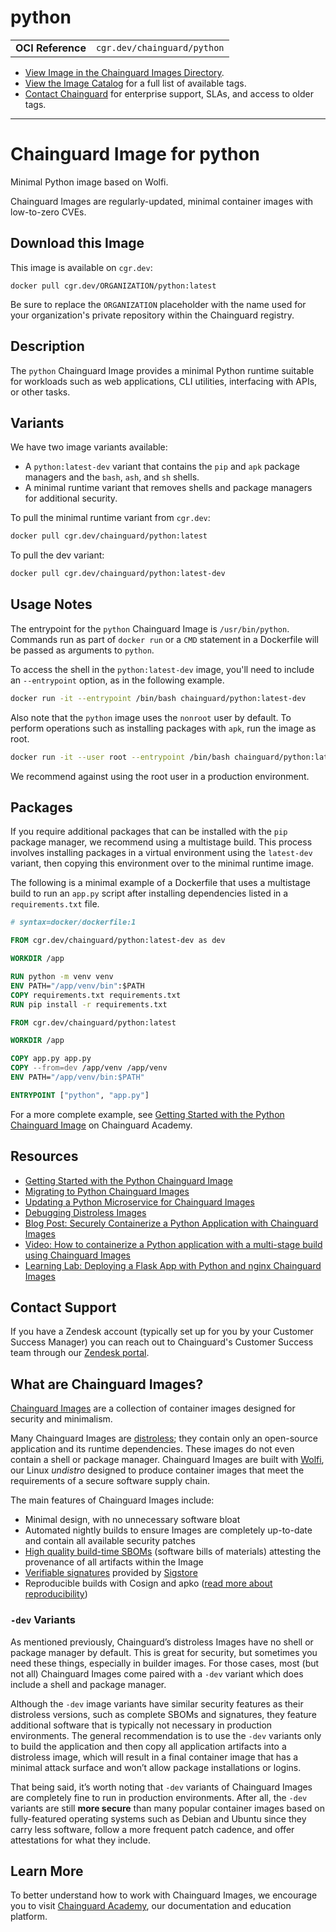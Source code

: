 <!--monopod:start-->
# python
| | |
| - | - |
| **OCI Reference** | `cgr.dev/chainguard/python` |


* [View Image in the Chainguard Images Directory](https://images.chainguard.dev/directory/image/python/overview).
* [View the Image Catalog](https://console.chainguard.dev/images/catalog) for a full list of available tags.
* [Contact Chainguard](https://www.chainguard.dev/chainguard-images) for enterprise support, SLAs, and access to older tags.

---
<!--monopod:end-->

<!--overview:start-->
# Chainguard Image for python

Minimal Python image based on Wolfi.

Chainguard Images are regularly-updated, minimal container images with low-to-zero CVEs.
<!--overview:end-->

<!--getting:start-->
## Download this Image
This image is available on `cgr.dev`:

```
docker pull cgr.dev/ORGANIZATION/python:latest
```

Be sure to replace the `ORGANIZATION` placeholder with the name used for your organization's private repository within the Chainguard registry.
<!--getting:end-->

<!--body:start-->
## Description

The `python` Chainguard Image provides a minimal Python runtime suitable for workloads such as web applications, CLI utilities, interfacing with APIs, or other tasks.

## Variants

We have two image variants available:

- A `python:latest-dev` variant that contains the `pip` and `apk` package managers and the `bash`, `ash`, and `sh` shells.
- A minimal runtime variant that removes shells and package managers for additional security.

To pull the minimal runtime variant from `cgr.dev`:

```sh
docker pull cgr.dev/chainguard/python:latest
```
To pull the dev variant:


```sh
docker pull cgr.dev/chainguard/python:latest-dev
```

## Usage Notes

The entrypoint for the `python` Chainguard Image is `/usr/bin/python`. Commands run as part of `docker run` or a `CMD` statement in a Dockerfile will be passed as arguments to `python`.

To access the shell in the `python:latest-dev` image, you'll need to include an `--entrypoint` option, as in the following example.

```sh
docker run -it --entrypoint /bin/bash chainguard/python:latest-dev
```

Also note that the `python` image uses the `nonroot` user by default. To perform operations such as installing packages with `apk`, run the image as root.

```sh
docker run -it --user root --entrypoint /bin/bash chainguard/python:latest-dev
```

We recommend against using the root user in a production environment.

## Packages

If you require additional packages that can be installed with the `pip` package manager, we recommend using a multistage build. This process involves installing packages in a virtual environment using the `latest-dev` variant, then copying this environment over to the minimal runtime image. 

The following is a minimal example of a Dockerfile that uses a multistage build to run an `app.py` script after installing dependencies listed in a `requirements.txt` file.

```Dockerfile
# syntax=docker/dockerfile:1

FROM cgr.dev/chainguard/python:latest-dev as dev

WORKDIR /app

RUN python -m venv venv
ENV PATH="/app/venv/bin":$PATH
COPY requirements.txt requirements.txt
RUN pip install -r requirements.txt

FROM cgr.dev/chainguard/python:latest

WORKDIR /app

COPY app.py app.py
COPY --from=dev /app/venv /app/venv
ENV PATH="/app/venv/bin:$PATH"

ENTRYPOINT ["python", "app.py"]
```

For a more complete example, see [Getting Started with the Python Chainguard Image](https://edu.chainguard.dev/chainguard/chainguard-images/getting-started/python/) on Chainguard Academy.

## Resources

- [Getting Started with the Python Chainguard Image](https://edu.chainguard.dev/chainguard/chainguard-images/getting-started/python/)
- [Migrating to Python Chainguard Images](https://edu.chainguard.dev/chainguard/migration/migrating-python/)
- [Updating a Python Microservice for Chainguard Images](https://edu.chainguard.dev/chainguard/migration/porting-apps-to-chainguard/#updating-the-python-microservice)
- [Debugging Distroless Images](https://edu.chainguard.dev/chainguard/chainguard-images/debugging-distroless-images/)
- [Blog Post: Securely Containerize a Python Application with Chainguard Images](https://dev.to/chainguard/securely-containerize-a-python-application-with-chainguard-images-bn8)
- [Video: How to containerize a Python application with a multi-stage build using Chainguard Images](https://www.youtube.com/watch?v=2D0JULd4E5A)
- [Learning Lab: Deploying a Flask App with Python and nginx Chainguard Images](https://www.youtube.com/watch?v=i6bDKplnp6I)
<!--body:end-->

## Contact Support

If you have a Zendesk account (typically set up for you by your Customer Success Manager) you can reach out to Chainguard's Customer Success team through our [Zendesk portal](https://support.chainguard.dev/hc/en-us).

## What are Chainguard Images?

[Chainguard Images](https://www.chainguard.dev/chainguard-images?utm_source=readmes) are a collection of container images designed for security and minimalism.

Many Chainguard Images are [distroless](https://edu.chainguard.dev/chainguard/chainguard-images/getting-started-distroless/); they contain only an open-source application and its runtime dependencies. These images do not even contain a shell or package manager. Chainguard Images are built with [Wolfi](https://edu.chainguard.dev/open-source/wolfi/overview), our Linux _undistro_ designed to produce container images that meet the requirements of a secure software supply chain.

The main features of Chainguard Images include:

* Minimal design, with no unnecessary software bloat
* Automated nightly builds to ensure Images are completely up-to-date and contain all available security patches
* [High quality build-time SBOMs](https://edu.chainguard.dev/chainguard/chainguard-images/working-with-images/retrieve-image-sboms/) (software bills of materials) attesting the provenance of all artifacts within the Image
* [Verifiable signatures](https://edu.chainguard.dev/chainguard/chainguard-images/working-with-images/retrieve-image-sboms/) provided by [Sigstore](https://edu.chainguard.dev/open-source/sigstore/cosign/an-introduction-to-cosign/)
* Reproducible builds with Cosign and apko ([read more about reproducibility](https://www.chainguard.dev/unchained/reproducing-chainguards-reproducible-image-builds))

### `-dev` Variants

As mentioned previously, Chainguard’s distroless Images have no shell or package manager by default. This is great for security, but sometimes you need these things, especially in builder images. For those cases, most (but not all) Chainguard Images come paired with a `-dev` variant which does include a shell and package manager.

Although the `-dev` image variants have similar security features as their distroless versions, such as complete SBOMs and signatures, they feature additional software that is typically not necessary in production environments. The general recommendation is to use the `-dev` variants only to build the application and then copy all application artifacts into a distroless image, which will result in a final container image that has a minimal attack surface and won’t allow package installations or logins.

That being said, it’s worth noting that `-dev` variants of Chainguard Images are completely fine to run in production environments. After all, the `-dev` variants are still **more secure** than many popular container images based on fully-featured operating systems such as Debian and Ubuntu since they carry less software, follow a more frequent patch cadence, and offer attestations for what they include.

## Learn More

To better understand how to work with Chainguard Images, we encourage you to visit [Chainguard Academy](https://edu.chainguard.dev/), our documentation and education platform.